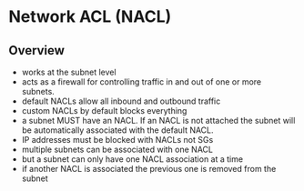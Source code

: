 # Network ACL (NACL)

## Overview 

- works at the subnet level
- acts as a firewall for controlling traffic in and out of one or more subnets.
- default NACLs allow all inbound and outbound traffic
- custom NACLs by default blocks everything
- a subnet MUST have an NACL. If an NACL is not attached the subnet will be automatically associated with the default NACL.
- IP addresses must be blocked with NACLs not SGs
- multiple subnets can be associated with one NACL
- but a subnet can only have one NACL association at a time
- if another NACL is associated the previous one is removed from the subnet